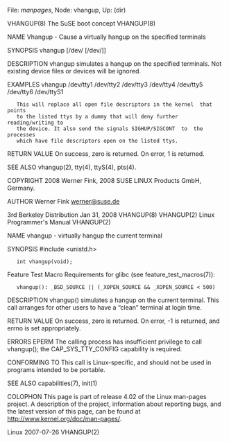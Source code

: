 File: *manpages*,  Node: vhangup,  Up: (dir)

VHANGUP(8)                   The SuSE boot concept                  VHANGUP(8)



NAME
       Vhangup - Cause a virtually hangup on the specified terminals

SYNOPSIS
       vhangup [/dev/<terminal> [/dev/<terminal>]]

DESCRIPTION
       vhangup  simulates  a  hangup on the specified terminals.  Not existing
       device files or devices will be ignored.

EXAMPLES
       vhangup /dev/tty1 /dev/tty2 /dev/tty3 /dev/tty4 /dev/tty5 /dev/tty6 /dev/ttyS1

       This will replace all open file descriptors in the kernel  that  points
       to the listed ttys by a dummy that will deny further reading/writing to
       the device. It also send the signals SIGHUP/SIGCONT  to  the  processes
       which have file descriptors open on the listed ttys.

RETURN VALUE
       On success, zero is returned.  On error, 1 is returned.

SEE ALSO
       vhangup(2), tty(4), ttyS(4), pts(4).

COPYRIGHT
       2008 Werner Fink, 2008 SUSE LINUX Products GmbH, Germany.

AUTHOR
       Werner Fink <werner@suse.de>



3rd Berkeley Distribution        Jan 31, 2008                       VHANGUP(8)
VHANGUP(2)                 Linux Programmer's Manual                VHANGUP(2)



NAME
       vhangup - virtually hangup the current terminal

SYNOPSIS
       #include <unistd.h>

       int vhangup(void);

   Feature Test Macro Requirements for glibc (see feature_test_macros(7)):

       vhangup(): _BSD_SOURCE || (_XOPEN_SOURCE && _XOPEN_SOURCE < 500)

DESCRIPTION
       vhangup()  simulates  a  hangup  on  the  current  terminal.  This call
       arranges for other users to have a “clean” terminal at login time.

RETURN VALUE
       On success, zero is returned.  On error, -1 is returned, and  errno  is
       set appropriately.

ERRORS
       EPERM  The   calling   process   has  insufficient  privilege  to  call
              vhangup(); the CAP_SYS_TTY_CONFIG capability is required.

CONFORMING TO
       This call is  Linux-specific,  and  should  not  be  used  in  programs
       intended to be portable.

SEE ALSO
       capabilities(7), init(1)

COLOPHON
       This  page  is  part of release 4.02 of the Linux man-pages project.  A
       description of the project, information about reporting bugs,  and  the
       latest     version     of     this    page,    can    be    found    at
       http://www.kernel.org/doc/man-pages/.



Linux                             2007-07-26                        VHANGUP(2)
